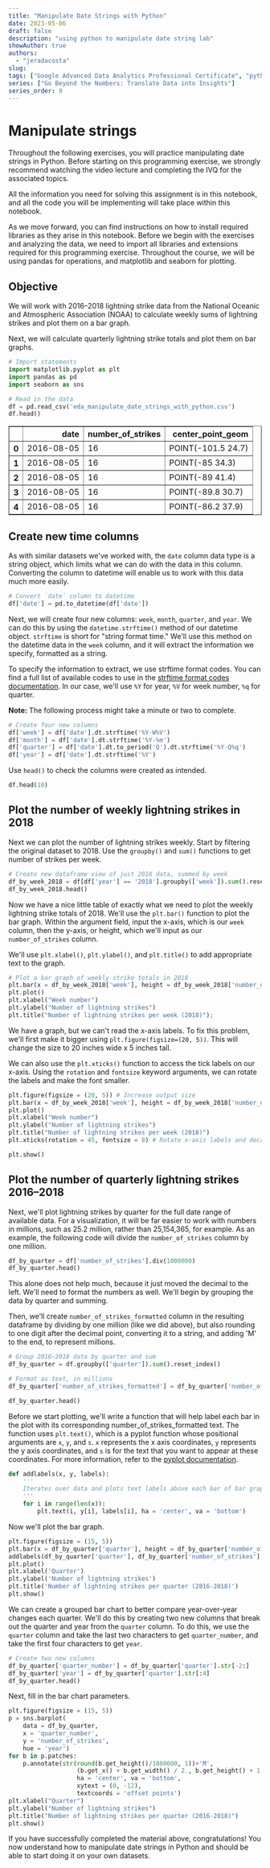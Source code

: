 ```yaml
---
title: "Manipulate Date Strings with Python"
date: 2023-05-06
draft: false
description: "using python to manipulate date string lab"
showAuthor: true
authors:
  - "jeradacosta"
slug:
tags: ["Google Advanced Data Analytics Professional Certificate", "python", "lab"]
series: ["Go Beyond the Numbers: Translate Data into Insights"]
series_order: 9
---
```


# Manipulate strings

Throughout the following exercises, you will practice manipulating date strings in Python. Before starting on this programming exercise, we strongly recommend watching the video lecture and completing the IVQ for the associated topics. 

All the information you need for solving this assignment is in this notebook, and all the code you will be implementing will take place within this notebook.

As we move forward, you can find instructions on how to install required libraries as they arise in this notebook. Before we begin with the exercises and analyzing the data, we need to import all libraries and extensions required for this programming exercise. Throughout the course, we will be using pandas for operations, and matplotlib and seaborn for plotting.

## Objective

We will work with 2016–2018 lightning strike data from the National Oceanic and Atmospheric Association (NOAA) to calculate weekly sums of lightning strikes and plot them on a bar graph. 

Next, we will calculate quarterly lightning strike totals and plot them on bar graphs.


```python
# Import statements
import matplotlib.pyplot as plt
import pandas as pd
import seaborn as sns
```


```python
# Read in the data
df = pd.read_csv('eda_manipulate_date_strings_with_python.csv')
df.head()
```




<div>
<style scoped>
    .dataframe tbody tr th:only-of-type {
        vertical-align: middle;
    }

    .dataframe tbody tr th {
        vertical-align: top;
    }

    .dataframe thead th {
        text-align: right;
    }
</style>
<table border="1" class="dataframe">
  <thead>
    <tr style="text-align: right;">
      <th></th>
      <th>date</th>
      <th>number_of_strikes</th>
      <th>center_point_geom</th>
    </tr>
  </thead>
  <tbody>
    <tr>
      <th>0</th>
      <td>2016-08-05</td>
      <td>16</td>
      <td>POINT(-101.5 24.7)</td>
    </tr>
    <tr>
      <th>1</th>
      <td>2016-08-05</td>
      <td>16</td>
      <td>POINT(-85 34.3)</td>
    </tr>
    <tr>
      <th>2</th>
      <td>2016-08-05</td>
      <td>16</td>
      <td>POINT(-89 41.4)</td>
    </tr>
    <tr>
      <th>3</th>
      <td>2016-08-05</td>
      <td>16</td>
      <td>POINT(-89.8 30.7)</td>
    </tr>
    <tr>
      <th>4</th>
      <td>2016-08-05</td>
      <td>16</td>
      <td>POINT(-86.2 37.9)</td>
    </tr>
  </tbody>
</table>
</div>



## Create new time columns

As with similar datasets we've worked with, the `date` column data type is a string object, which limits what we can do with the data in this column. Converting the column to datetime will enable us to work with this data much more easily.  


```python
# Convert `date` column to datetime
df['date'] = pd.to_datetime(df['date'])
```

Next, we will create four new columns: `week`, `month`, `quarter`, and `year`. We can do this by using the `datetime.strftime()` method of our datetime object. `strftime` is short for "string format time." We'll use this method on the datetime data in the `week` column, and it will extract the information we specify, formatted as a string. 

To specify the information to extract, we use strftime format codes. You can find a full list of available codes to use in the [strftime format codes documentation](https://docs.python.org/3/library/datetime.html#strftime-and-strptime-behavior). In our case, we'll use `%Y` for year, `%V` for week number, `%q` for quarter.

**Note:** The following process might take a minute or two to complete.


```python
# Create four new columns
df['week'] = df['date'].dt.strftime('%Y-W%V')
df['month'] = df['date'].dt.strftime('%Y-%m')
df['quarter'] = df['date'].dt.to_period('Q').dt.strftime('%Y-Q%q')
df['year'] = df['date'].dt.strftime('%Y')
```

Use `head()` to check the columns were created as intended.


```python
df.head(10)
```

## Plot the number of weekly lightning strikes in 2018

Next we can plot the number of lightning strikes weekly. Start by filtering the original dataset to 2018. Use the `groupby()` and `sum()` functions to get number of strikes per week.


```python
# Create new dataframe view of just 2018 data, summed by week
df_by_week_2018 = df[df['year'] == '2018'].groupby(['week']).sum().reset_index()
df_by_week_2018.head()
```

Now we have a nice little table of exactly what we need to plot the weekly lightning strike totals of 2018. We'll use the `plt.bar()` function to plot the bar graph. Within the argument field, input the x-axis, which is our `week` column, then the y-axis, or height, which we'll input as our `number_of_strikes` column. 

We'll use `plt.xlabel()`, `plt.ylabel()`, and `plt.title()` to add appropriate text to the graph.


```python
# Plot a bar graph of weekly strike totals in 2018
plt.bar(x = df_by_week_2018['week'], height = df_by_week_2018['number_of_strikes'])
plt.plot()
plt.xlabel("Week number")
plt.ylabel("Number of lightning strikes")
plt.title("Number of lightning strikes per week (2018)");
```

We have a graph, but we can't read the x-axis labels. To fix this problem, we'll first make it bigger using `plt.figure(figsize=(20, 5))`. This will change the size to 20 inches wide x 5 inches tall.

We can also use the `plt.xticks()` function to access the tick labels on our x-axis. Using the `rotation` and `fontsize` keyword arguments, we can rotate the labels and make the font smaller.


```python
plt.figure(figsize = (20, 5)) # Increase output size
plt.bar(x = df_by_week_2018['week'], height = df_by_week_2018['number_of_strikes'])
plt.plot()
plt.xlabel("Week number")
plt.ylabel("Number of lightning strikes")
plt.title("Number of lightning strikes per week (2018)")
plt.xticks(rotation = 45, fontsize = 8) # Rotate x-axis labels and decrease font size

plt.show()
```

## Plot the number of quarterly lightning strikes 2016–2018

Next, we'll plot lightning strikes by quarter for the full date range of available data. For a visualization, it will be far easier to work with numbers in millions, such as 25.2 million, rather than 25,154,365, for example. As an example, the following code will divide the `number_of_strikes` column by one million.


```python
df_by_quarter = df['number_of_strikes'].div(1000000)
df_by_quarter.head()
```

This alone does not help much, because it just moved the decimal to the left. We'll need to format the numbers as well. We'll begin by grouping the data by quarter and summing.

Then, we'll create `number_of_strikes_formatted` column in the resulting dataframe by dividing by one million (like we did above), but also rounding to one digit after the decimal point, converting it to a string, and adding 'M' to the end, to represent millions.


```python
# Group 2016-2018 data by quarter and sum
df_by_quarter = df.groupby(['quarter']).sum().reset_index()

# Format as text, in millions
df_by_quarter['number_of_strikes_formatted'] = df_by_quarter['number_of_strikes'].div(1000000).round(1).astype(str) + 'M'

df_by_quarter.head()
```

Before we start plotting, we'll write a function that will help label each bar in the plot with its corresponding number_of_strikes_formatted text. The function uses `plt.text()`, which is a pyplot function whose positional arguments are `x`, `y`, and `s`. `x` represents the x axis coordinates, `y` represents the y axis coordinates, and `s` is for the text that you want to appear at these coordinates. For more information, refer to the [pyplot documentation](https://matplotlib.org/stable/api/_as_gen/matplotlib.pyplot.text.html).


```python
def addlabels(x, y, labels):
    '''
    Iterates over data and plots text labels above each bar of bar graph.
    '''
    for i in range(len(x)):
        plt.text(i, y[i], labels[i], ha = 'center', va = 'bottom')
```

Now we'll plot the bar graph. 


```python
plt.figure(figsize = (15, 5))
plt.bar(x = df_by_quarter['quarter'], height = df_by_quarter['number_of_strikes'])
addlabels(df_by_quarter['quarter'], df_by_quarter['number_of_strikes'], df_by_quarter['number_of_strikes_formatted'])
plt.plot()
plt.xlabel('Quarter')
plt.ylabel('Number of lightning strikes')
plt.title('Number of lightning strikes per quarter (2016-2018)')
plt.show()
```

We can create a grouped bar chart to better compare year-over-year changes each quarter. We'll do this by creating two new columns that break out the quarter and year from the `quarter` column. To do this, we use the `quarter` column and take the last two characters to get `quarter_number`, and take the first four characters to get `year`.


```python
# Create two new columns
df_by_quarter['quarter_number'] = df_by_quarter['quarter'].str[-2:]
df_by_quarter['year'] = df_by_quarter['quarter'].str[:4]
df_by_quarter.head()
```

Next, fill in the bar chart parameters. 


```python
plt.figure(figsize = (15, 5))
p = sns.barplot(
    data = df_by_quarter,
    x = 'quarter_number',
    y = 'number_of_strikes',
    hue = 'year')
for b in p.patches:
    p.annotate(str(round(b.get_height()/1000000, 1))+'M', 
                   (b.get_x() + b.get_width() / 2., b.get_height() + 1.2e6), 
                   ha = 'center', va = 'bottom', 
                   xytext = (0, -12), 
                   textcoords = 'offset points')
plt.xlabel("Quarter")
plt.ylabel("Number of lightning strikes")
plt.title("Number of lightning strikes per quarter (2016-2018)")
plt.show()
```

If you have successfully completed the material above, congratulations! You now understand how to manipulate date strings in Python and should be able to start doing it on your own datasets.
